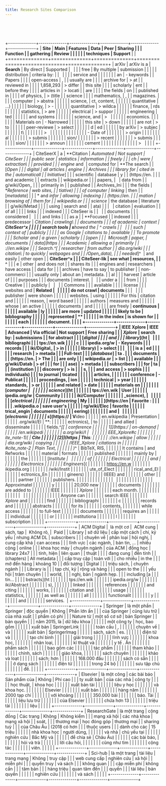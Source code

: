 ```yaml
---
title: Research Sites Comparison
---
```


 

 

+--------------+--------------+--------------+--------------+--------------+--------------+
| **Site**     | **Main       | **Features** | **Data       | **Peer       | **Sharing**  |
|              | Function**   |              | gathering    | Review       |              |
|              |              |              | techniques** | Support**    |              |
+==============+==============+==============+==============+==============+==============+
| arXiv        | arXiv is a   | **Search**   | By direct    | Supported    |              |
|              | free         | By multiple  | submission   |              |              |
|              | distribution | criteria by: |              |              |              |
|              | service and  |              |              |              |              |
|              | an           | -   keywords |              | Papers       |              |
|              | open-access  | ,            |              | usually are  |              |
|              | archive for  |     > at     |              | reviewed in  |              |
|              | 1,858,293    |     > differ |              | this site    |              |
|              | scholarly    | ent          |              | before they  |              |
|              | articles in  |     > locati |              | are          |              |
|              | the fields   | on           |              | published in |              |
|              | of physics,  |     > (title |              | science      |              |
|              | mathematics, | ,            |              | magazines.   |              |
|              | computer     |     > abstra |              |              |              |
|              | science,     | ct, content, |              |              |              |
|              | quantitative | …)           |              |              |              |
|              | biology,     |     > -      |              |              |              |
|              | quantitative |     > wildca |              |              |              |
|              | finance,     | rds          |              |              |              |
|              | statistics,  |     > are    |              |              |              |
|              | electrical   |     > suppor |              |              |              |
|              | engineering  | ted          |              |              |              |
|              | and systems  |              |              |              |              |
|              | science, and | >            |              |              |              |
|              | economics.   |              |              |              |              |
|              | Materials on | -   Narrowed |              |              |              |
|              | this site    |     > down   |              |              |              |
|              | are not      |     > to     |              |              |              |
|              | peer-reviewe |     > select |              |              |              |
|              | d            | ed           |              |              |              |
|              | by arXiv     |     > subjec |              |              |              |
|              |              | t\           |              |              |              |
|              |              |     >        |              |              |              |
|              |              |              |              |              |              |
|              |              | -   Date of  |              |              |              |
|              |              |     > origin |              |              |              |
|              |              | al           |              |              |              |
|              |              |     > submis |              |              |              |
|              |              | sion/        |              |              |              |
|              |              |     > recent |              |              |              |
|              |              |     > submis |              |              |              |
|              |              | sion/        |              |              |              |
|              |              |     > announ |              |              |              |
|              |              | cement       |              |              |              |
|              |              |              |              |              |              |
|              |              | >            |              |              |              |
+--------------+--------------+--------------+--------------+--------------+--------------+
| CiteSeerX    | a            | **Citation   | **Automated  | Not support  | CiteSeer     |
|              | public *sear | statistics** | information  |              | freely       |
|              | ch           | were         | extraction\  |              | provided     |
|              | engine* and  | computed for | **The search |              | [*Open       |
|              | *digital     | all articles | engine       |              | Archives     |
|              | library* for | cited in the | automaticall |              | Initiative*] |
|              | scientific   | database     | y            |              | (https://en. |
|              | and academic |              | extracts     |              | wikipedia.or |
|              | papers,      |              | data from    |              | g/wiki/Open_ |
|              | primarily in |              | published    |              | Archives_Ini |
|              | the fields   | **Reference  | web sites,   |              | tiative)     |
|              | of *computer | linking**    | then         |              | [*metadata*] |
|              | * and *infor | allowing     | indexing     |              | (https://en. |
|              | mation       | browsing of  | them for     |              | wikipedia.or |
|              | science*     | the database | literature   |              | g/wiki/Metad |
|              |              | using        | search and   |              | ata)         |
|              |              | citation     | evaluation   |              | of all       |
|              |              | links        |              |              | indexed      |
|              | CiteSeer is  |              |              |              | documents    |
|              | considered   |              |              |              | and links    |
|              | as a         |              | **Focused    |              | indexed      |
|              | predecessor  | **Citation   | crawling\    |              | documents    |
|              | of academic  | context      | **CiteSeer^x |              |              |
|              | search tools | s**howed the | ^ crawls     |              |              |
|              | such         | context of   | publicly     |              |              |
|              | as *Google   | citations to | available    |              | To promote   |
|              | Scholar* and | a given      | scholarly    |              | [*open       |
|              |  *Microsoft  | paper,       | documents    |              | data*](https |
|              | Academic     | allowing a   | primarily    |              | ://en.wikipe |
|              | Search*.^\[* | researcher   | from author  |              | dia.org/wiki |
|              | *citation\\  | to quickly   | webpages and |              | /Open_data), |
|              | needed**\]^  | and easily   | other open   |              | **CiteSeer^x |
|              | CiteSeer-lik | see what     | resources,   |              | ^**          |
|              | e            | other        | and does not |              | shares its   |
|              | engines and  | researchers  | have access  |              | data for     |
|              | archives     | have to say  | to publisher |              | non-commerci |
|              | usually only | about an     | metadata.    |              | al           |
|              | harvest      | article of   |              |              | purposes     |
|              | documents    | interest.    |              |              | under a      |
|              | from         |              |              |              | Creative     |
|              | publicly     |              |              |              | Commons      |
|              | available    |              |              |              | license      |
|              | websites and | **Related    |              |              |              |
|              | do not crawl | documents**  |              |              |              |
|              | publisher    | were shown   |              |              |              |
|              | websites.    | using        |              |              |              |
|              | For this     | citation and |              |              |              |
|              | reason,      | word based   |              |              |              |
|              | authors      | measures and |              |              |              |
|              | whose        | an active    |              |              |              |
|              | documents    | and          |              |              |              |
|              | are freely   | **continuous |              |              |              |
|              | available    | ly           |              |              |              |
|              | are more     | updated      |              |              |              |
|              | likely to be | bibliography |              |              |              |
|              | represented  | **           |              |              |              |
|              | in the index | is shown for |              |              |              |
|              |              | each         |              |              |              |
|              |              | document.    |              |              |              |
+--------------+--------------+--------------+--------------+--------------+--------------+
| IEEE Xplore  | **IEEE       | **Advanced   | Via official | Not support  | Free sharing |
|              | *Xplore***   | search** by: | submissions  |              | for abstract |
|              | [*digital    |              |              |              | and          |
|              | library*](ht |              |              |              | bibliographi |
|              | tps://en.wik |              |              |              | c            |
|              | ipedia.org/w | -   Keywords |              |              | records      |
|              | iki/Digital_ |     > in     |              |              |              |
|              | library)     |     > select |              |              |              |
|              | is a         | ed           |              |              |              |
|              | research     |     > metada |              |              | Full-text    |
|              | [*database*] | ta .         |              |              | documents    |
|              | (https://en. |     > The    |              |              | are only     |
|              | wikipedia.or |     > list   |              |              | available    |
|              | g/wiki/Datab |     > of     |              |              | for          |
|              | ase)         |     > metada |              |              | subscribers  |
|              | for          | ta           |              |              | (institution |
|              | discovery    |     > is     |              |              | s,           |
|              | and access   |     > sophis |              |              | individuals) |
|              | to journal   | ticated      |              |              |              |
|              | articles,    |              |              |              |              |
|              | conference   | -   Publicat |              |              |              |
|              | proceedings, | ion          |              |              |              |
|              | technical    |     > year   |              |              |              |
|              | standards,   |     > or     |              |              |              |
|              | and related  |     > date   |              |              |              |
|              | materials on |              |              |              |              |
|              | [*computer   |              |              |              |              |
|              | science*](ht |              |              |              |              |
|              | tps://en.wik | **User       |              |              |              |
|              | ipedia.org/w | Community**  |              |              |              |
|              | iki/Computer |              |              |              |              |
|              | _science),   |              |              |              |              |
|              | [*electrical |              |              |              |              |
|              | engineering* | **My         |              |              |              |
|              | ](https://en | Favorite :** |              |              |              |
|              | .wikipedia.o | save user's  |              |              |              |
|              | rg/wiki/Elec | favorite     |              |              |              |
|              | trical_engin | documents    |              |              |              |
|              | eering)      |              |              |              |              |
|              | and          |              |              |              |              |
|              | [*electronic |              |              |              |              |
|              | s*](https:// | V**ideo      |              |              |              |
|              | en.wikipedia | Presentation |              |              |              |
|              | .org/wiki/El | **:          |              |              |              |
|              | ectronics),  | to           |              |              |              |
|              | and allied   | disseminate  |              |              |              |
|              | fields.^*[\[ | conference   |              |              |              |
|              | 1\]](https:/ | on-demand    |              |              |              |
|              | /en.wikipedi |              |              |              |              |
|              | a.org/wiki/I |              |              |              |              |
|              | EEE_Xplore#c |              |              |              |              |
|              | ite_note-1)[ | **Cite       |              |              |              |
|              | \[2\]](https | This**:      |              |              |              |
|              | ://en.wikipe | allow        |              |              |              |
|              | dia.org/wiki | copying      |              |              |              |
|              | /IEEE_Xplore | citations in |              |              |              |
|              | #cite_note-2 | Plain Text,  |              |              |              |
|              | )*^          | BibTeX, RIS, |              |              |              |
|              | It contains  | and Refworks |              |              |              |
|              | material     | formats      |              |              |              |
|              | published    |              |              |              |              |
|              | mainly by    |              |              |              |              |
|              | the          |              |              |              |              |
|              | [*Institute  |              |              |              |              |
|              | of           |              |              |              |              |
|              | Electrical   |              |              |              |              |
|              | and          |              |              |              |              |
|              | Electronics  |              |              |              |              |
|              | Engineers*]( |              |              |              |              |
|              | https://en.w |              |              |              |              |
|              | ikipedia.org |              |              |              |              |
|              | /wiki/Instit |              |              |              |              |
|              | ute_of_Elect |              |              |              |              |
|              | rical_and_El |              |              |              |              |
|              | ectronics_En |              |              |              |              |
|              | gineers)     |              |              |              |              |
|              | (IEEE) and   |              |              |              |              |
|              | other        |              |              |              |              |
|              | partner      |              |              |              |              |
|              | publishers.  |              |              |              |              |
|              |              |              |              |              |              |
|              |              |              |              |              |              |
|              |              |              |              |              |              |
|              | Approximatel |              |              |              |              |
|              | y            |              |              |              |              |
|              | 20,000 new   |              |              |              |              |
|              | documents    |              |              |              |              |
|              | are added to |              |              |              |              |
|              | IEEE         |              |              |              |              |
|              | *Xplore*     |              |              |              |              |
|              | each month.  |              |              |              |              |
|              |              |              |              |              |              |
|              |              |              |              |              |              |
|              |              |              |              |              |              |
|              | Anyone can   |              |              |              |              |
|              | search IEEE  |              |              |              |              |
|              | *Xplore* and |              |              |              |              |
|              | find         |              |              |              |              |
|              | bibliographi |              |              |              |              |
|              | c            |              |              |              |              |
|              | records and  |              |              |              |              |
|              | abstracts    |              |              |              |              |
|              | for its      |              |              |              |              |
|              | contents,    |              |              |              |              |
|              | while access |              |              |              |              |
|              | to full-text |              |              |              |              |
|              | documents    |              |              |              |              |
|              | requires an  |              |              |              |              |
|              | individual   |              |              |              |              |
|              | or           |              |              |              |              |
|              | institutiona |              |              |              |              |
|              | l            |              |              |              |              |
|              | subscription |              |              |              |              |
+--------------+--------------+--------------+--------------+--------------+--------------+
| ACM Digital  |  là một cơ   |  ACM cung    | sách, tạp    |  Không rõ,   |  Paid        |
| Library      | sở dữ liệu   | cấp một cách | chí, kỷ yếu  | nhưng ACM DL | subscribers  |
|              | chuyên về    | phân loại    | hội nghị,    | cung cấp khá | can access   |
|              | lĩnh vực     | các ngành,   | bản tin, ... | nhiều cộng   | online       |
|              | khoa học máy | chuyên ngành | của ACM      | đồng học     | library 24x7 |
|              | tính, hiện   | liên quan    |              | thuật        |              |
|              | đang cung    | đến tính     |              | (chapters)   | All metadata |
|              | cấp truy cập | toán với     |              | cho nhiều    | in the       |
|              | mở đến hàng  | khoảng 10    |              | đối tượng    | Digital      |
|              | triệu sách,  | chuyên ngành |              |              | Library is   |
|              | tạp chí, kỷ  | rộng và hàng |              |              | open to the  |
|              | yếu hội      | trăm chuyên  |              |              | world,       |
|              | nghị, bản    | ngành hẹp.   |              |              | including [a |
|              | tin...       |              |              |              | bstracts](ht |
|              |              |              |              |              | tps://en.wik |
|              |              |              |              |              | ipedia.org/w |
|              |              |              |              |              | iki/Abstract |
|              |              |              |              |              | s),          |
|              |              |              |              |              | linked       |
|              |              |              |              |              | references   |
|              |              |              |              |              | and citing   |
|              |              |              |              |              | works,       |
|              |              |              |              |              | citation and |
|              |              |              |              |              | usage        |
|              |              |              |              |              | statistics,  |
|              |              |              |              |              | as well as   |
|              |              |              |              |              | all          |
|              |              |              |              |              | functionalit |
|              |              |              |              |              | y            |
|              |              |              |              |              | and          |
|              |              |              |              |              | services.    |
+--------------+--------------+--------------+--------------+--------------+--------------+
| Springer     | là một phần  | Springer     | độc quyền    | Không        | Phần lớn ấn  |
|              | của Springer | cũng lưu trữ | của nhà xuất |              | phẩm có phí  |
|              | Nature từ    | một số cơ sở | bản Springer |              | bản quyền    |
|              | năm 2015, là | dữ liệu khoa |              |              |              |
|              | một công ty  | học, bao gồm |              |              |              |
|              | xuất bản     | SpringerLink |              |              |              |
|              | toàn cầu     | ,            |              |              |              |
|              | chuyên về    | và           |              |              |              |
|              | xuất bản     | SpringerImag |              |              |              |
|              | sách, sách   | es.          |              |              |              |
|              | điện tử và   |              |              |              |              |
|              | tạo chí bình |              |              |              |              |
|              | giải trong   |              |              |              |              |
|              | lĩnh vực     |              |              |              |              |
|              | khoa học,    |              |              |              |              |
|              | nhân loại,   |              |              |              |              |
|              | kĩ thuật và  |              |              |              |              |
|              | y tế . Ấn    |              |              |              |              |
|              | phẩm sách    |              |              |              |              |
|              | bao gồm các  |              |              |              |              |
|              | tác phẩm     |              |              |              |              |
|              | tham khảo    |              |              |              |              |
|              | chính, sách  |              |              |              |              |
|              | giáo khoa,   |              |              |              |              |
|              | sách chuyên  |              |              |              |              |
|              | khảo và loạt |              |              |              |              |
|              | sách; hơn    |              |              |              |              |
|              | 168.000 đầu  |              |              |              |              |
|              | sách có sẵn  |              |              |              |              |
|              | ở dạng sách  |              |              |              |              |
|              | điện tử      |              |              |              |              |
|              | trong 24 bộ  |              |              |              |              |
|              | sưu tập chủ  |              |              |              |              |
|              | đề.          |              |              |              |              |
+--------------+--------------+--------------+--------------+--------------+--------------+
| Elsevier     | là một công  | các bài báo  | Sản phẩm của | Không        | Phí cao      |
|              | ty xuất bản  | của các nhà  | công ty      |              |              |
|              | học thuật,   | khoa học     |              |              |              |
|              | xuất bản tài |              |              |              |              |
|              | liệu y học   |              |              |              |              |
|              | và khoa học. |              |              |              |              |
|              | Elsevier     |              |              |              |              |
|              | xuất bản     |              |              |              |              |
|              | hàng năm     |              |              |              |              |
|              | 2000 tạp chí |              |              |              |              |
|              | với khoảng   |              |              |              |              |
|              | 350.000 bài  |              |              |              |              |
|              | báo. Tài     |              |              |              |              |
|              | liệu lưu trữ |              |              |              |              |
|              | của Elsevier |              |              |              |              |
|              | chứa hơn 13  |              |              |              |              |
|              | triệu tài    |              |              |              |              |
|              | liệu         |              |              |              |              |
+--------------+--------------+--------------+--------------+--------------+--------------+
| ResearchGate | là một trang | cộng đồng    | Các trang    | Không        | Không kiểm   |
|              | mạng xã hội  | các nhà khoa | mạng xã hội  |              | soát,        |
|              | thương mại   | học đóng góp | thương mại   |              | sharing tuỳ  |
|              | của Châu Âu  | (2018 có hơn |              |              | thuộc users  |
|              | dành cho các | 15 triệu     |              |              |              |
|              | nhà khoa học | người dùng,  |              |              |              |
|              | và nhà       | chủ yếu tại  |              |              |              |
|              | nghiên cứu   | Bắc Mỹ và    |              |              |              |
|              | để chia sẻ   | Châu Âu)     |              |              |              |
|              | các bài báo, |              |              |              |              |
|              | hỏi và trả   |              |              |              |              |
|              | lời câu hỏi, |              |              |              |              |
|              | cũng như tìm |              |              |              |              |
|              | cộng tác     |              |              |              |              |
|              | viên.        |              |              |              |              |
+--------------+--------------+--------------+--------------+--------------+--------------+
| Sci-hub      | là một trang | tài liệu     | trang mạng   | Không        | truy cập     |
|              | web cung cấp | nghiên cứu   | xã hội       |              | miễn phí     |
|              | quyền truy   | và sách      |              |              | không quan   |
|              | cập miễn phí | không cần    |              |              | tâm bản      |
|              | hàng triệu   | quan tâm đến |              |              | quyền        |
|              | tài liệu     | bản quyền    |              |              |              |
|              | nghiên cứu   |              |              |              |              |
|              | và sách      |              |              |              |              |
+--------------+--------------+--------------+--------------+--------------+--------------+
